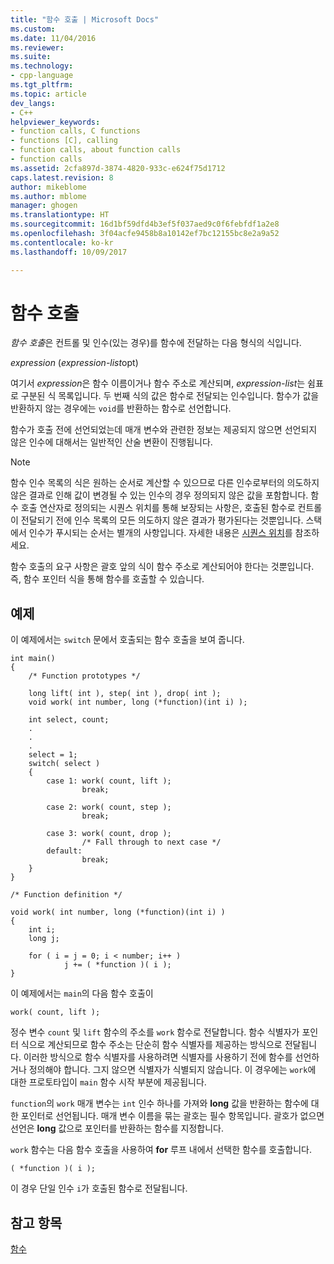```yaml
---
title: "함수 호출 | Microsoft Docs"
ms.custom: 
ms.date: 11/04/2016
ms.reviewer: 
ms.suite: 
ms.technology:
- cpp-language
ms.tgt_pltfrm: 
ms.topic: article
dev_langs:
- C++
helpviewer_keywords:
- function calls, C functions
- functions [C], calling
- function calls, about function calls
- function calls
ms.assetid: 2cfa897d-3874-4820-933c-e624f75d1712
caps.latest.revision: 8
author: mikeblome
ms.author: mblome
manager: ghogen
ms.translationtype: HT
ms.sourcegitcommit: 16d1bf59dfd4b3ef5f037aed9c0f6febfdf1a2e8
ms.openlocfilehash: 3f04acfe9458b8a10142ef7bc12155bc8e2a9a52
ms.contentlocale: ko-kr
ms.lasthandoff: 10/09/2017

---
```

# <a name="function-calls"></a>함수 호출
*함수 호출*은 컨트롤 및 인수(있는 경우)를 함수에 전달하는 다음 형식의 식입니다.  
  
 *expression* (*expression-list*opt)  
  
 여기서 *expression*은 함수 이름이거나 함수 주소로 계산되며, *expression-list*는 쉼표로 구분된 식 목록입니다. 두 번째 식의 값은 함수로 전달되는 인수입니다. 함수가 값을 반환하지 않는 경우에는 `void`를 반환하는 함수로 선언합니다.  
  
 함수가 호출 전에 선언되었는데 매개 변수와 관련한 정보는 제공되지 않으면 선언되지 않은 인수에 대해서는 일반적인 산술 변환이 진행됩니다.  
  
> [!NOTE]
>  함수 인수 목록의 식은 원하는 순서로 계산할 수 있으므로 다른 인수로부터의 의도하지 않은 결과로 인해 값이 변경될 수 있는 인수의 경우 정의되지 않은 값을 포함합니다. 함수 호출 연산자로 정의되는 시퀀스 위치를 통해 보장되는 사항은, 호출된 함수로 컨트롤이 전달되기 전에 인수 목록의 모든 의도하지 않은 결과가 평가된다는 것뿐입니다. 스택에서 인수가 푸시되는 순서는 별개의 사항입니다. 자세한 내용은 [시퀀스 위치](../c-language/c-sequence-points.md)를 참조하세요.  
  
 함수 호출의 요구 사항은 괄호 앞의 식이 함수 주소로 계산되어야 한다는 것뿐입니다. 즉, 함수 포인터 식을 통해 함수를 호출할 수 있습니다.  
  
## <a name="example"></a>예제  
 이 예제에서는 `switch` 문에서 호출되는 함수 호출을 보여 줍니다.  
  
```  
int main()  
{  
    /* Function prototypes */  
  
    long lift( int ), step( int ), drop( int );  
    void work( int number, long (*function)(int i) );  
  
    int select, count;  
    .  
    .  
    .  
    select = 1;  
    switch( select )   
    {  
        case 1: work( count, lift );  
                break;  
  
        case 2: work( count, step );  
                break;  
  
        case 3: work( count, drop );  
                /* Fall through to next case */  
        default:  
                break;  
    }  
}  
  
/* Function definition */  
  
void work( int number, long (*function)(int i) )  
{  
    int i;  
    long j;  
  
    for ( i = j = 0; i < number; i++ )  
            j += ( *function )( i );  
}  
```  
  
 이 예제에서는 `main`의 다음 함수 호출이  
  
```  
work( count, lift );  
```  
  
 정수 변수 `count` 및 `lift` 함수의 주소를 `work` 함수로 전달합니다. 함수 식별자가 포인터 식으로 계산되므로 함수 주소는 단순히 함수 식별자를 제공하는 방식으로 전달됩니다. 이러한 방식으로 함수 식별자를 사용하려면 식별자를 사용하기 전에 함수를 선언하거나 정의해야 합니다. 그지 않으면 식별자가 식별되지 않습니다. 이 경우에는 `work`에 대한 프로토타입이 `main` 함수 시작 부분에 제공됩니다.  
  
 `function`의 `work` 매개 변수는 `int` 인수 하나를 가져와 **long** 값을 반환하는 함수에 대한 포인터로 선언됩니다. 매개 변수 이름을 묶는 괄호는 필수 항목입니다. 괄호가 없으면 선언은 **long** 값으로 포인터를 반환하는 함수를 지정합니다.  
  
 `work` 함수는 다음 함수 호출을 사용하여 **for** 루프 내에서 선택한 함수를 호출합니다.  
  
```  
( *function )( i );  
```  
  
 이 경우 단일 인수 `i`가 호출된 함수로 전달됩니다.  
  
## <a name="see-also"></a>참고 항목  
 [함수](../c-language/functions-c.md)
